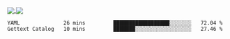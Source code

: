 <a href="https://www.mvuljevas.com">
    <img align="center" src="https://github-readme-stats.vercel.app/api?username=mvuljevas&show_icons=true&theme=dracula" />
</a>
<a href="https://www.mvuljevas.com">
    <img align="center" src="https://github-readme-stats.vercel.app/api/top-langs/?username=mvuljevas&theme=dracula&layout=compact" />
</a>

<br>

<!--START_SECTION:waka-->
```text
YAML              26 mins         ██████████████████░░░░░░░   72.04 % 
Gettext Catalog   10 mins         ███████░░░░░░░░░░░░░░░░░░   27.46 % 
```
<!--END_SECTION:waka-->
